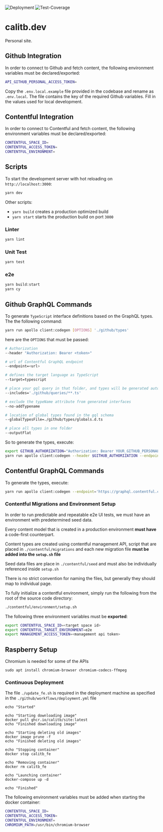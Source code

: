 ![Deployment](https://github.com/calitb/ServerNextJS/workflows/Deployment/badge.svg)
![Test-Coverage](https://img.shields.io/endpoint?url=https://gist.githubusercontent.com/calitb/dc36939fa3358ff1c7e10fe0f91cb874/raw/calitbdev-test-coverage.json)

# calitb.dev

Personal site.

## Github Integration

In order to connect to Github and fetch content, the following environment variables must be declared/exported:

```bash
API_GITHUB_PERSONAL_ACCESS_TOKEN=
```

Copy the `.env.local.example` file provided in the codebase and rename as `.env.local`. The file contains the key of the required Github variables. Fill in the values used for local development.

## Contentful Integration

In order to connect to Contentful and fetch content, the following environment variables must be declared/exported:

```bash
CONTENTFUL_SPACE_ID=
CONTENTFUL_ACCESS_TOKEN=
CONTENTFUL_ENVIRONMENT=
```

## Scripts

To start the development server with hot reloading on `http://localhost:3000`:

```bash
yarn dev
```

Other scripts:

- `yarn build` creates a production optimized build
- `yarn start` starts the production build on port `3000`

### Linter

```bash
yarn lint
```

### Unit Test

```bash
yarn test
```

### e2e

```bash
yarn build:start
yarn cy
```

## Github GraphQL Commands

To generate `TypeScript` interface definitions based on the GraphQL types. The the following command:

```bash
yarn run apollo client:codegen [OPTIONS] './github/types'
```

here are the `OPTIONS` that must be passed:

```bash
# Authorization
--header "Authorization: Bearer <token>"

# url of Contentful GraphQL endpoint
--endpoint=<url>

# defines the target language as TypeScript
--target=typescript

# place your gql query in that folder, and types will be generated automatically
--includes='./github/queries/**.ts'

# exclude the typeName attribute from generated interfaces
--no-addTypename

# location of global types found in the gql schema
--globalTypesFile=./github/types/globals.d.ts

# place all types in one folder
--outputFlat
```

So to generate the types, execute:

```bash
export GITHUB_AUTHORIZATION="Authorization: Bearer YOUR_GITHUB_PERSONAL_TOKEN"
yarn run apollo client:codegen --header $GITHUB_AUTHORIZATION --endpoint='https://api.github.com/graphql' --target=typescript  --includes='./github/queries/**.ts' --no-addTypename --globalTypesFile=./github/types/globals.d.ts --outputFlat  './github/types'
```

## Contentful GraphQL Commands

To generate the types, execute:

```bash
yarn run apollo client:codegen --endpoint='https://graphql.contentful.com/content/v1/spaces/YOUR_SPACE_ID/environments/YOUR_ENVIRONMENT?access_token=YOUR_TOKEN' --target=typescript  --includes='./contentful/queries/**.ts' --no-addTypename --globalTypesFile=./contentful/types/globals.d.ts --outputFlat  './contentful/types'
```

### Contentful Migrations and Environment Setup

In order to run predictable and repeatable e2e UI tests, we must have an environment with predetermined seed data.

Every content model that is created in a production environment **must have** a code-first counterpart.

Content types are created using contentful management API, script that are placed in `./contentful/migrations` and each new migration file **must be added into the `setup.sh` file**

Seed data files are place in `./contentful/seed` and must also be individually referenced inside `setup.sh`

There is no strict convention for naming the files, but generally they should map to individual page.

To fully initialize a contentful environment, simply run the following from the root of the source code directory:

```bash
./contentful/environment/setup.sh
```

The following three environment variables must be **exported**:

```bash
export CONTENTFUL_SPACE_ID=<target space id>
export CONTENTFUL_TARGET_ENVIRONMENT=e2e
export MANAGEMENT_ACCESS_TOKEN=<management api token>
```

## Raspberry Setup

Chromium is needed for some of the APIs

```
sudo apt install chromium-browser chromium-codecs-ffmpeg
```

### Continuous Deployment

The file `./update_fe.sh` is required in the deployment machine as specified in the `./github/workflows/deployment.yml` file

```
echo "Started"

echo "Starting downloading image"
docker pull ghcr.io/calitb/site:latest
echo "Finished downloading image"

echo "Starting deleting old images"
docker image prune -f
echo "Finished deleting old images"

echo "Stopping container"
docker stop calitb_fe

echo "Removing container"
docker rm calitb_fe

echo "Launching container"
docker-compose up -d

echo "Finished"
```

The following environment variables must be added when starting the docker container:

```bash
CONTENTFUL_SPACE_ID=
CONTENTFUL_ACCESS_TOKEN=
CONTENTFUL_ENVIRONMENT=
CHROMIUM_PATH=/usr/bin/chromium-browser
```
